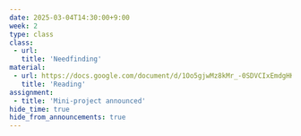 ```yaml
---
date: 2025-03-04T14:30:00+9:00
week: 2
type: class
class:
 - url: 
   title: 'Needfinding'
material:
 - url: https://docs.google.com/document/d/1Oo5gjwMz8kMr_-0SDVCIxEmdgHKgJvBMgrc-1vwhPgU/edit?usp=sharing
   title: 'Reading'
assignment:
 - title: 'Mini-project announced'
hide_time: true
hide_from_announcements: true
---
```

